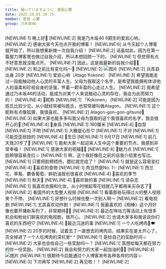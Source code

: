 ```yaml
---
title: 届いていますように　愛宕心響
date: 2025.10.01 20:15
member: 愛宕 心響
group: 乃木坂46
---
```


[NEWLINE:1]
晚上好🌛
[NEWLINE:2]
我是乃木坂46 6期生的爱宕心响。
[NEWLINE:2]
感谢大家今天也点开我的博客！
[NEWLINE:6]
从今天起个人博客就开始了，所以我想重新做一次自我介绍！
[NEWLINE:2]
话虽如此，因为在第一篇接力博客里也做过自我介绍，所以本想回顾一下的，
[NEWLINE:1]
但觉得有点不好意思就没能点开。
[NEWLINE:7]
因此，这是我最新的自我介绍🙌🏻
[NEWLINE:2]
和之前比有变化吗〜🤔
[NEWLINE:2]
![图片](https://www.nogizaka46.com/files/46/diary/n46/MEMBER/moblog/202510/mobZ9YEs3.jpg)
[NEWLINE:2]
兵库县出身 20岁
[NEWLINE:1]
爱宕心响（Atago Kokone）
[NEWLINE:3]
希望我能走过一段能触动他人心灵的丰富人生。父母为我取这个名字，是希望我能拥有体谅他人的温柔和珍视自身的坚强，怀着一颗丰盈的心走过人生。
[NEWLINE:2]
我希望通过乃木坂46的活动，能成为对某个人来说触动心灵的存在，我会为此而努力的！
[NEWLINE:4]
🤍昵称
[NEWLINE:1]
「Kokonen」
[NEWLINE:2]
可能是因为姓氏比较少见，从小就经常被叫姓氏，也常常被叫做Atagon。
[NEWLINE:1]
这个昵称有点像狐狸，我很喜欢。
[NEWLINE:2]
Atagon-gon-gon-gitsune🦊
[NEWLINE:3]
如果大家也能多多叫我父母为我取的这个我很喜欢的名字，我会很开心的🥺
[NEWLINE:4]
🤍身高
[NEWLINE:1]
160厘米
[NEWLINE:4]
🤍血型
[NEWLINE:1]
不明
[NEWLINE:1]
大概是心形♡
[NEWLINE:1]
不对
[NEWLINE:1]
可能歪歪扭扭的
[NEWLINE:4]
🤍生日
[NEWLINE:1]
9月17日
[NEWLINE:1]
前几天我20岁了🎂
[NEWLINE:1]
能和大家一起迎来人生中这个重要的节点，我感到非常幸福！
[NEWLINE:1]
感谢大家的祝福🫶🏻
[NEWLINE:4]
🤍魅力点
[NEWLINE:1]
脸颊很容易变红☺︎
[NEWLINE:1]
啊，这个我好像在之前的自我介绍里也写过。
[NEWLINE:1]
只要把脸颊捂热，腮红就完成了！
[NEWLINE:1]
就是这么容易变红
[NEWLINE:4]
🤍喜欢的食物
[NEWLINE:1]
肉当然是No. 1✨
[NEWLINE:1]
西兰花、草莓、麝香葡萄、鲜奶油我也很喜欢
[NEWLINE:4]
🤍喜欢的季节
[NEWLINE:1]
秋天🍂
[NEWLINE:4]
🤍喜欢做的事
[NEWLINE:1]
读杂志
[NEWLINE:1]
我喜欢衣服和化妆，从小时候起零花钱就几乎都用来买杂志了📕
[NEWLINE:2]
看国外的大型整人视频
[NEWLINE:1]
看着那些玩得过火的整人视频笑个不停。
[NEWLINE:1]
好想什么时候也整一次别人啊〜
[NEWLINE:2]
看电视剧
[NEWLINE:1]
尤其喜欢动作剧！
[NEWLINE:1]
我最喜欢的《相棒》这个月好像也要开播新系列了，非常期待👮‍♀️
[NEWLINE:3]
最近在咪咕力等活动上有很多机会和粉丝们聊喜欢的电视剧，很开心。
[NEWLINE:2]
也请大家多和我说说你们喜欢的东西吧♡
[NEWLINE:4]
🤍最近沉迷的事
[NEWLINE:1]
一个人吃烤肉🥩🍽️
[NEWLINE:2]
20岁的时候，试着去了一直想去的烤肉店，结果实在是太开心了，完全掉进了一个人吃烤肉的深坑里^ ^
[NEWLINE:1]
是给自己的奖励时间☺️
[NEWLINE:2]
大家也会给自己一些奖励吗〜？
[NEWLINE:1]
真想给每天都在努力的你一份奖励。
[NEWLINE:2]
我会和努力的大家一起加油的✊🏻
[NEWLINE:4]
![图片](https://www.nogizaka46.com/files/46/diary/n46/MEMBER/moblog/202510/mob4BQebA.jpg)
[NEWLINE:1]
很期待今后能通过个人博客发布各种各样的内容☺️
[NEWLINE:3]
下次再写
[NEWLINE:2]
再见啦！！
[NEWLINE:2]
